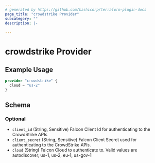 ```yaml
---
# generated by https://github.com/hashicorp/terraform-plugin-docs
page_title: "crowdstrike Provider"
subcategory: ""
description: |-
  
---
```


# crowdstrike Provider



## Example Usage

```terraform
provider "crowdstrike" {
  cloud = "us-2"
}
```

<!-- schema generated by tfplugindocs -->
## Schema

### Optional

- `client_id` (String, Sensitive) Falcon Client Id for authenticating to the CrowdStrike APIs.
- `client_secret` (String, Sensitive) Falcon Client Secret used for authenticating to the CrowdStrike APIs.
- `cloud` (String) Falcon Cloud to authenticate to. Valid values are autodiscover, us-1, us-2, eu-1, us-gov-1
